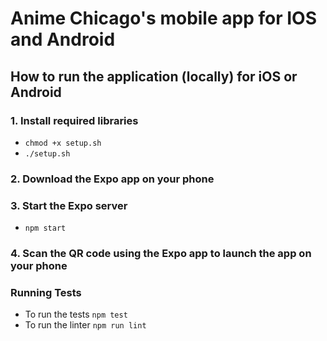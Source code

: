 # Anime Chicago's mobile app for IOS and Android

## How to run the application (locally) for iOS or Android

### 1. Install required libraries

* ```chmod +x setup.sh```
* ```./setup.sh```

### 2. Download the Expo app on your phone

### 3. Start the Expo server

* ```npm start```

### 4. Scan the QR code using the Expo app to launch the app on your phone

### Running Tests
* To run the tests ```npm test```
* To run the linter ```npm run lint```
